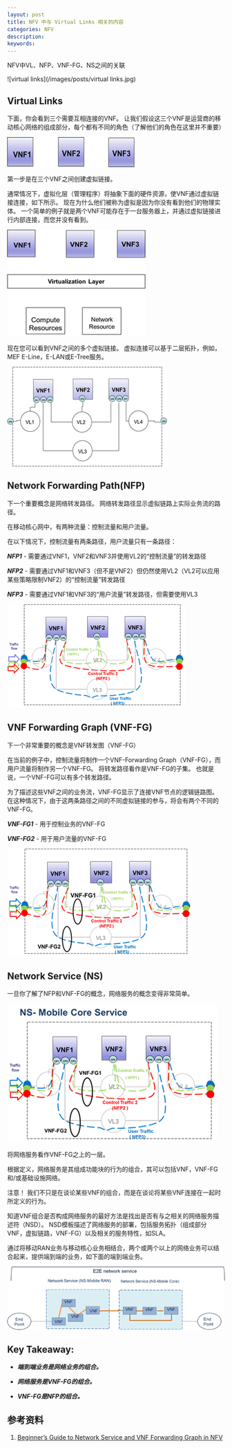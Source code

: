 ```yaml
---
layout: post
title: NFV 中与 Virtual Links 相关的内容
categories: NFV
description:
keywords:
---
```


NFV中VL、NFP、VNF-FG、NS之间的关联

![virtual links](/images/posts/virtual links.jpg)

## Virtual Links
  下面，你会看到三个需要互相连接的VNF。 让我们假设这三个VNF是运营商的移动核心网络的组成部分，每个都有不同的角色（了解他们的角色在这里并不重要）
  
  ![VL](/images/posts/VL.png)
  
  第一步是在三个VNF之间创建虚拟链接。
  
  通常情况下，虚拟化层（管理程序）将抽象下面的硬件资源，使VNF通过虚拟链接连接，如下所示。 现在为什么他们被称为虚拟是因为你没有看到他们的物理实体。 一个简单的例子就是两个VNF可能存在于一台服务器上，并通过虚拟链接进行内部连接，而您并没有看到。
  
  ![VL-1](/images/posts/VL-1.png)
  
  现在您可以看到VNF之间的多个虚拟链接。 虚拟连接可以基于二层拓扑，例如，MEF E-Line，E-LAN或E-Tree服务。
  
  ![VL-2](/images/posts/VL-2.png)
  
## Network Forwarding Path(NFP)
  下一个重要概念是网络转发路径。 网络转发路径显示虚拟链路上实际业务流的路径。
  
  在移动核心网中，有两种流量：控制流量和用户流量。
  
  在以下情况下，控制流量有两条路径，用户流量只有一条路径：
  
  ***NFP1*** - 需要通过VNF1，VNF2和VNF3并使用VL2的“控制流量”的转发路径
  
  ***NFP2*** - 需要通过VNF1和VNF3（但不是VNF2）但仍然使用VL2（VL2可以应用某些策略限制VNF2）的“控制流量”转发路径
  
  ***NFP3*** - 需要通过VNF1和VNF3的“用户流量”转发路径，但需要使用VL3
  
  ![NFP](/images/posts/NFP.png)
  
## VNF Forwarding Graph (VNF-FG)
  下一个非常重要的概念是VNF转发图（VNF-FG）
  
  在当前的例子中，控制流量将制作一个VNF-Forwarding Graph（VNF-FG），而用户流量将制作另一个VNF-FG。 将转发路径看作是VNF-FG的子集。 也就是说，一个VNF-FG可以有多个转发路径。
  
  为了描述这些VNF之间的业务流，VNF-FG显示了连接VNF节点的逻辑链路图。 在这种情况下，由于这两条路径之间的不同虚拟链接的参与，将会有两个不同的VNF-FG。
  
  ***VNF-FG1*** - 用于控制业务的VNF-FG
  
  ***VNF-FG2*** - 用于用户流量的VNF-FG
  
  ![VNF-FG](/images/posts/VNF-FG.png)
  
## Network Service (NS)
  一旦你了解了NFP和VNF-FG的概念，网络服务的概念变得非常简单。
  
  ![NS](/images/posts/NS.png)
  
  将网络服务看作VNF-FG之上的一层。
  
  根据定义，网络服务是其组成功能块的行为的组合，其可以包括VNF，VNF-FG和/或基础设施网络。
  
  注意！ 我们不只是在谈论某些VNF的组合，而是在谈论将某些VNF连接在一起时所定义的行为。
  
  知道VNF组合是否构成网络服务的最好方法是找出是否有与之相关的网络服务描述符（NSD）。 NSD模板描述了网络服务的部署，包括服务拓扑（组成部分VNF，虚拟链路，VNF-FG）以及相关的服务特性，如SLA。
  
  通过将移动RAN业务与移动核心业务相结合，两个或两个以上的网络业务可以结合起来，提供端到端的业务，如下面的端到端业务。
  
  ![E2E-NS](/images/posts/E2E-NS.png)
  
## Key Takeaway:
* ***端到端业务是网络业务的组合。***

* ***网络服务是VNF-FG的组合。***

* ***VNF-FG是NFP的组合。***

## 参考资料

1. [Beginner’s Guide to Network Service and VNF Forwarding Graph in NFV](http://www.telcocloudbridge.com/beginners-guide-to-network-service-and-vnf-forwarding-graph-in-nfv/)